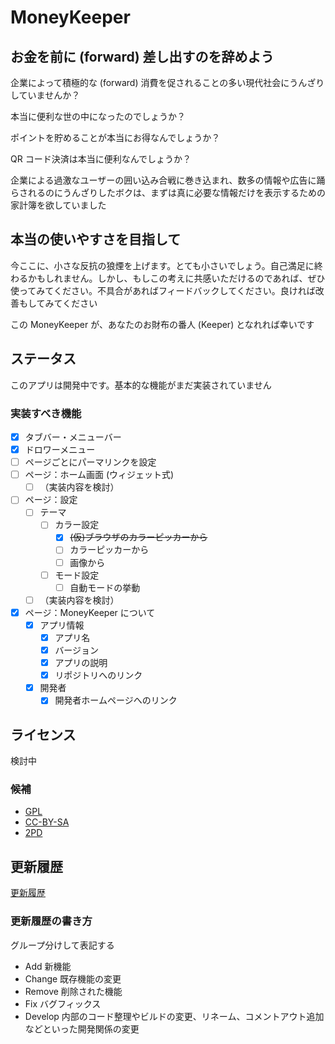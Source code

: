 # MoneyKeeper

## お金を前に (forward) 差し出すのを辞めよう

企業によって積極的な (forward) 消費を促されることの多い現代社会にうんざりしていませんか？

本当に便利な世の中になったのでしょうか？

ポイントを貯めることが本当にお得なんでしょうか？

QR コード決済は本当に便利なんでしょうか？

企業による過激なユーザーの囲い込み合戦に巻き込まれ、数多の情報や広告に踊らされるのにうんざりしたボクは、まずは真に必要な情報だけを表示するための家計簿を欲していました

## 本当の使いやすさを目指して

今ここに、小さな反抗の狼煙を上げます。とても小さいでしょう。自己満足に終わるかもしれません。しかし、もしこの考えに共感いただけるのであれば、ぜひ使ってみてください。不具合があればフィードバックしてください。良ければ改善もしてみてください

この MoneyKeeper が、あなたのお財布の番人 (Keeper) となれれば幸いです

## ステータス

このアプリは開発中です。基本的な機能がまだ実装されていません

### 実装すべき機能

- [x] タブバー・メニューバー
- [x] ドロワーメニュー
- [ ] ページごとにパーマリンクを設定
- [ ] ページ：ホーム画面 (ウィジェット式)
  - [ ] （実装内容を検討）
- [ ] ページ：設定
  - [ ] テーマ
    - [ ] カラー設定
      - [x] ~~(仮)ブラウザのカラーピッカーから~~
      - [ ] カラーピッカーから
      - [ ] 画像から
    - [ ] モード設定
      - [ ] 自動モードの挙動
  - [ ] （実装内容を検討）
- [x] ページ：MoneyKeeper について
  - [x] アプリ情報
    - [x] アプリ名
    - [x] バージョン
    - [x] アプリの説明
    - [x] リポジトリへのリンク
  - [x] 開発者
    - [x] 開発者ホームページへのリンク

## ライセンス

検討中

### 候補

- [GPL](https://www.gnu.org/licenses/gpl-3.0.ja.html)
- [CC-BY-SA](https://creativecommons.org/licenses/by-sa/4.0/)
- [2PD](https://www.2pd.jp/)

## 更新履歴

[更新履歴]("README/CHANGELOG.md")

### 更新履歴の書き方

グループ分けして表記する

- Add 新機能
- Change 既存機能の変更
- Remove 削除された機能
- Fix バグフィックス
- Develop 内部のコード整理やビルドの変更、リネーム、コメントアウト追加などといった開発関係の変更
